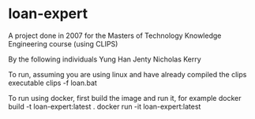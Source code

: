 # loan-expert
A project done in 2007 for the Masters of Technology Knowledge Engineering course (using CLIPS)

By the following individuals
Yung Han
Jenty
Nicholas
Kerry

To run, assuming you are using linux and have already compiled the clips executable
clips -f loan.bat

To run using docker, first build the image and run it, for example
docker build -t loan-expert:latest .
docker run -it loan-expert:latest